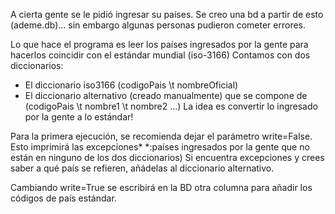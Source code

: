 A cierta gente se le pidió ingresar su países.
Se creo una bd a partir de esto (ademe.db)... sin embargo algunas personas pudieron cometer errores.

Lo que hace el programa es leer los países ingresados por la gente para hacerlos coincidir con el estándar mundial (iso-3166)
Contamos con dos diccionarios:
- El diccionario iso3166 (codigoPais \t nombreOficial)
- El diccionario alternativo (creado manualmente) que se compone de (codigoPais \t nombre1 \t nombre2 ...)
La idea es convertir lo ingresado por la gente a lo estándar!

Para la primera ejecución, se recomienda dejar el parámetro  write=False. Esto imprimirá las excepciones*
*:países ingresados por la gente que no están en ninguno de los dos diccionarios)
Si encuentra excepciones y crees saber a qué país se refieren, añádelas al diccionario alternativo.

Cambiando write=True se escribirá en la BD otra columna para añadir los códigos de país estándar.
